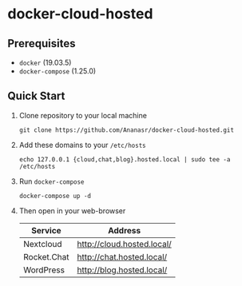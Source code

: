 # docker-cloud-hosted

## Prerequisites

- `docker` (19.03.5)
- `docker-compose` (1.25.0)

## Quick Start

1. Clone repository to your local machine
   ```
   git clone https://github.com/Ananasr/docker-cloud-hosted.git
   ```

2. Add these domains to your `/etc/hosts`
   ```
   echo 127.0.0.1 {cloud,chat,blog}.hosted.local | sudo tee -a /etc/hosts
   ```

3. Run `docker-compose`
   ```
   docker-compose up -d
   ```

4. Then open in your web-browser

   | Service       | Address                              |
   | ------------- | ------------------------------------ |
   | Nextcloud     | http://cloud.hosted.local/           |
   | Rocket.Chat   | http://chat.hosted.local/            |
   | WordPress     | http://blog.hosted.local/            |
